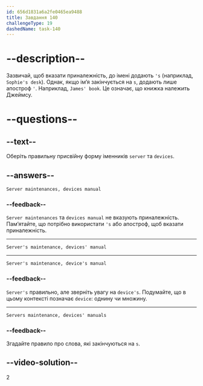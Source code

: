 ```yaml
---
id: 656d1831a6a2fe0465ea9488
title: Завдання 140
challengeType: 19
dashedName: task-140
---
```


# --description--

Зазвичай, щоб вказати приналежність, до імені додають `'s` (наприклад, `Sophie's desk`). Однак, якщо ім’я закінчується на `s`, додають лише апостроф `'`. Наприклад, `James' book`. Це означає, що книжка належить Джеймсу.

# --questions--

## --text--

Оберіть правильну присвійну форму іменників `server` та `devices`.

## --answers--

`Server maintenances, devices manual`

### --feedback--

`Server maintenances` та `devices manual` не вказують приналежність. Пам’ятайте, що потрібно використати `'s` або апостроф, щоб вказати приналежність.

---

`Server's maintenance, devices' manual`

---

`Server's maintenance, device's manual`

### --feedback--

`Server's` правильно, але зверніть увагу на `device's`. Подумайте, що в цьому контексті позначає `device`: однину чи множину.

---

`Servers maintenance, devices' manuals`

### --feedback--

Згадайте правило про слова, які закінчуються на `s`.

## --video-solution--

2
